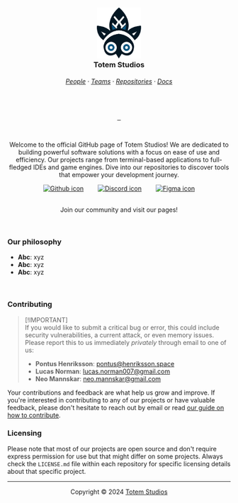 <h3 align="center">
  <img src="../assets/branding/favicon.svg" style="width: 100px" />
  <br />
  Totem Studios
</h3>

<h6 align="center">
  <a href="https://github.com/orgs/Totem-Studios/people" target="_blank"
    >People</a
  >
  <span>·</span>
  <a href="https://github.com/orgs/Totem-Studios/teams" target="_blank"
    >Teams</a
  >
  <span>·</span>
  <a href="https://github.com/orgs/Totem-Studios/repositories" target="_blank"
    >Repositories</a
  >
  <span>·</span>
  <a href="https://github.com/Totem-Studios/docs-website" target="_blank"
    >Docs</a
  >
</h6>

<br />

<p align="center">
  <a href="#">
    <img src="" />
    <!-- Stars badge for current repo -->
  </a>
  <a href="#">
    <img src="" />
    <!-- Latest release version for current repo -->
  </a>
  <a href="#">
    <img src="" />
    <!-- Issues for current repo -->
  </a>
</p>

<br />

<p align="center">
  Welcome to the official GitHub page of Totem Studios! We are dedicated to
  building powerful software solutions with a focus on ease of use and
  efficiency. Our projects range from terminal-based applications to
  full-fledged IDEs and game engines. Dive into our repositories to discover
  tools that empower your development journey.
  <!-- Update text -->
</p>

<div class="socials" style="display: flex; justify-content: center; gap: 2rem">
  <a href="https://github.com/Totem-Studios" target="_blank">
    <img src="" alt="Github icon" />
    <!-- Github icon -->
  </a>
  <a href="https://discord.gg/9CM9vg8rhR" target="_blank">
    <img src="" alt="Discord icon" />
    <!-- Discord icon -->
  </a>
  <a href="https://www.figma.com/@totemstudios" target="_blank">
    <img src="" alt="Figma icon" />
    <!-- Figma icon -->
  </a>
</div>

<br />

<p align="center">Join our community and visit our pages!</p>

&nbsp;

### Our philosophy

- **Abc**: xyz
- **Abc**: xyz
- **Abc**: xyz
<!-- Update text -->

&nbsp;

### Contributing

> [!IMPORTANT]<br>
> If you would like to submit a critical bug or error, this could include security vulnerabilities, a current attack, or even memory issues. Please report this to us immediately _privately_ through email to one of us:
>
> - **Pontus Henriksson**: <a href="mailto:pontus@henriksson.space">pontus@henriksson.space</a>
> - **Lucas Norman**: <a href="mailto:lucas.norman007@gmail.com">lucas.norman007@gmail.com</a>
> - **Neo Mannskar**: <a href="mailto:neo.mannskar@gmail.com">neo.mannskar@gmail.com</a>

Your contributions and feedback are what help us grow and improve. If you're interested in contributing to any of our projects or have valuable feedback, please don't hesitate to reach out by email or read [our guide on how to contribute](../CONTRIBUTING.md).

### Licensing

Please note that most of our projects are open source and don't require express permission for use but that might differ on some projects. Always check the `LICENSE.md` file within each repository for specific licensing details about that specific project.

---

<p align="center">
  Copyright © 2024 <a href="https://github.com/Totem-Studios">Totem Studios</a>
</p>

<p align="center">
  <a href="#">
    <img src="" />
    <!-- License for current repo -->
  </a>
</p>
